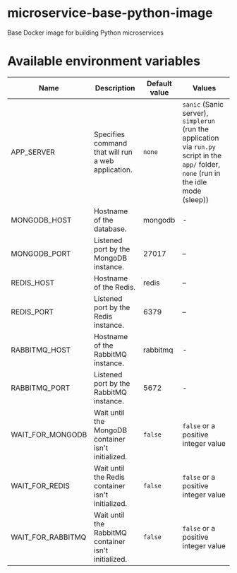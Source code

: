 # microservice-base-python-image
Base Docker image for building Python microservices

# Available environment variables
| Name              | Description                                          | Default value | Values        |      
|-------------------|------------------------------------------------------|---------------|---------------|  
| APP_SERVER        | Specifies command that will run a web application.   | `none`        | `sanic` (Sanic server), `simplerun` (run the application via `run.py` script in the `app/` folder, `none` (run in the idle mode (sleep)) |  
| MONGODB_HOST      | Hostname of the database.                            | mongodb       | -             |
| MONGODB_PORT      | Listened port by the MongoDB instance.               | 27017         | –             |
| REDIS_HOST        | Hostname of the Redis.                               | redis         | –             |
| REDIS_PORT        | Listened port by the Redis instance.                 | 6379          | –             |
| RABBITMQ_HOST     | Hostname of the RabbitMQ instance.                   | rabbitmq      | -             |
| RABBITMQ_PORT     | Listened port by the RabbitMQ instance.              | 5672          | -             |
| WAIT_FOR_MONGODB  | Wait until the MongoDB container isn't initialized.  | `false`       | `false` or a positive integer value | 
| WAIT_FOR_REDIS    | Wait until the Redis container isn't initialized.    | `false`       | `false` or a positive integer value |
| WAIT_FOR_RABBITMQ | Wait until the RabbitMQ container isn't initialized. | `false`       | `false` or a positive integer value |
